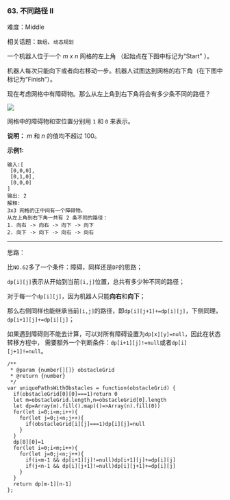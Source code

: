 ### 63. 不同路径 II

难度：Middle

相关话题：`数组`、`动态规划`

一个机器人位于一个 *m x n* 网格的左上角 （起始点在下图中标记为&ldquo;Start&rdquo; ）。



机器人每次只能向下或者向右移动一步。机器人试图达到网格的右下角（在下图中标记为&ldquo;Finish&rdquo;）。



现在考虑网格中有障碍物。那么从左上角到右下角将会有多少条不同的路径？



![](https://assets.leetcode-cn.com/aliyun-lc-upload/uploads/2018/10/22/robot_maze.png)




网格中的障碍物和空位置分别用  `1`  和  `0`  来表示。



**说明：** *m* 和 *n* 的值均不超过 100。



**示例1:** 



```
输入:[
 [0,0,0],
 [0,1,0],
 [0,0,0]
]
输出: 2
解释:
3x3 网格的正中间有一个障碍物。
从左上角到右下角一共有 2 条不同的路径：
1. 向右 -> 向右 -> 向下 -> 向下
2. 向下 -> 向下 -> 向右 -> 向右
```



-----

思路：

比`NO.62`多了一个条件：障碍，同样还是`DP`的思路；

`dp[i][j]`表示从开始到当前`[i,j]`位置，总共有多少种不同的路径；

对于每一个`dp[i][j]`，因为机器人只能**向右**和**向下**；

那么右侧同样也能继承当前`[i,j]`的路径，即`dp[i][j+1]+=dp[i][j]`，下侧同理，`dp[i+1][j]+=dp[i][j]`；

如果遇到障碍则不能去计算，可以对所有障碍设置为`dp[x][y]=null`，因此在状态转移方程中，
需要额外一个判断条件：`dp[i+1][j]!=null`或者`dp[i][j+1]!=null`。

```
/**
 * @param {number[][]} obstacleGrid
 * @return {number}
 */
var uniquePathsWithObstacles = function(obstacleGrid) {
  if(obstacleGrid[0][0]===1)return 0
  let m=obstacleGrid.length,n=obstacleGrid[0].length
  let dp=Array(m).fill().map(()=>Array(n).fill(0))
  for(let i=0;i<m;i++){
    for(let j=0;j<n;j++){
      if(obstacleGrid[i][j]===1)dp[i][j]=null
    }
  }
  dp[0][0]=1
  for(let i=0;i<m;i++){
    for(let j=0;j<n;j++){
      if(i<m-1 && dp[i+1][j]!=null)dp[i+1][j]+=dp[i][j]
      if(j<n-1 && dp[i][j+1]!=null)dp[i][j+1]+=dp[i][j]
    }
  }
  return dp[m-1][n-1]
};
```

